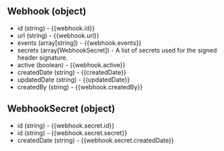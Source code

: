 ## Webhook (object)
+ id (string) - {{webhook.id}}
+ url (string) - {{webhook.url}}
+ events (array[string]) - {{webhook.events}}
+ secrets (array[WebhookSecret]) - A list of secrets used for the signed header signature.
+ active (boolean) - {{webhook.active}}
+ createdDate (string) - {{createdDate}}
+ updatedDate (string) - {{updatedDate}}
+ createdBy (string) - {{webhook.createdBy}}

## WebhookSecret (object)
+ id (string) - {{webhook.secret.id}}
+ id (string) - {{webhook.secret.secret}}
+ createdDate (string) - {{webhook.secret.createdDate}}
